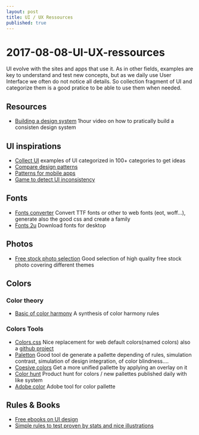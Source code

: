 ```yaml
---
layout: post
title: UI / UX Ressources
published: true
---
```


# 2017-08-08-UI-UX-ressources

UI evolve with the sites and apps that use it. As in other fields, examples are key to understand and test new concepts, but as we daily use User Interface we often do not notice all details. So collection fragment of UI and categorize them is a good pratice to be able to use them when needed.

## Resources

* [Building a design system](https://www.youtube.com/watch?v=fELHlAVFaaU) 1hour video on how to pratically build a consisten design system

## UI inspirations

* [Collect UI](http://collectui.com/challenges/product-tour) examples of UI categorized in 100+ categories to get ideas
* [Compare design patterns](http://ui-patterns.com/patterns/FatFooter/examples)
* [Patterns for mobile apps](http://pttrns.com)
* [Game to detect UI inconsistency](https://cantunsee.space/)

## Fonts

* [Fonts converter](https://transfonter.org/) Convert TTF fonts or other to web fonts \(eot, woff...\), generate also the good css and create a family
* [Fonts 2u](https://fr.fonts2u.com/) Download fonts for desktop

## Photos

* [Free stock photo selection](http://htmlcolorcodes.com/resources/ultimate-guide-to-free-stock-photos/) Good selection of high quality free stock photo covering different themes

## Colors

### Color theory

* [Basic of color harmony](http://htmlcolorcodes.com/color-picker/) A synthesis of color harmony rules

### Colors Tools

* [Colors.css](http://clrs.cc/) Nice replacement for web default colors\(named colors\) also a [github project](https://github.com/mrmrs/colors)
* [Paletton](http://paletton.com/) Good tool de generate a pallette depending of rules, simulation contrast, simulation of design integration, of color blindness....
* [Coesive colors](http://javier.xyz/cohesive-colors/) Get a more unified pallette by applying an overlay on it
* [Color hunt](http://www.colorhunt.co/) Product hunt for colors / new pallettes published daily with like system
* [Adobe color](https://color.adobe.com/) Adobe tool for color pallette

## Rules & Books

* [Free ebooks on UI design](https://desket.co/collections/ebook)
* [Simple rules to test proven by stats and nice illustrations](http://www.goodui.org/#13)

